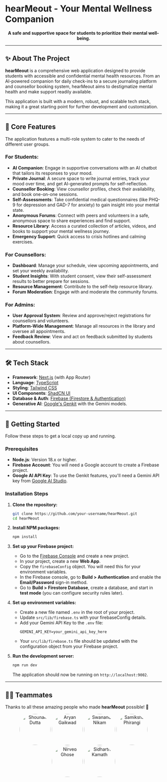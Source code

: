 # hearMeout - Your Mental Wellness Companion

<p align="center">
  <strong>A safe and supportive space for students to prioritize their mental well-being.</strong>
</p>

---

## ✨ About The Project

**hearMeout** is a comprehensive web application designed to provide students with accessible and confidential mental health resources. From an AI-powered companion for daily check-ins to a secure journaling platform and counsellor booking system, hearMeout aims to destigmatize mental health and make support readily available.

This application is built with a modern, robust, and scalable tech stack, making it a great starting point for further development and customization.

---

## 🚀 Core Features

The application features a multi-role system to cater to the needs of different user groups.

### For Students:
*   **AI Companion**: Engage in supportive conversations with an AI chatbot that tailors its responses to your mood.
*   **Private Journal**: A secure space to write journal entries, track your mood over time, and get AI-generated prompts for self-reflection.
*   **Counsellor Booking**: View counsellor profiles, check their availability, and book one-on-one sessions.
*   **Self-Assessments**: Take confidential medical questionnaires (like PHQ-9 for depression and GAD-7 for anxiety) to gain insight into your mental state.
*   **Anonymous Forums**: Connect with peers and volunteers in a safe, anonymous space to share experiences and find support.
*   **Resource Library**: Access a curated collection of articles, videos, and books to support your mental wellness journey.
*   **Emergency Support**: Quick access to crisis hotlines and calming exercises.

### For Counsellors:
*   **Dashboard**: Manage your schedule, view upcoming appointments, and set your weekly availability.
*   **Student Insights**: With student consent, view their self-assessment results to better prepare for sessions.
*   **Resource Management**: Contribute to the self-help resource library.
*   **Forum Moderation**: Engage with and moderate the community forums.

### For Admins:
*   **User Approval System**: Review and approve/reject registrations for counsellors and volunteers.
*   **Platform-Wide Management**: Manage all resources in the library and oversee all appointments.
*   **Feedback Review**: View and act on feedback submitted by students about counsellors.

---

## 🛠️ Tech Stack

*   **Framework**: [Next.js](https://nextjs.org/) (with App Router)
*   **Language**: [TypeScript](https://www.typescriptlang.org/)
*   **Styling**: [Tailwind CSS](https://tailwindcss.com/)
*   **UI Components**: [ShadCN UI](https://ui.shadcn.com/)
*   **Database & Auth**: [Firebase (Firestore & Authentication)](https://firebase.google.com/)
*   **Generative AI**: [Google's Genkit](https://firebase.google.com/docs/genkit) with the Gemini models.

---

## 🏁 Getting Started

Follow these steps to get a local copy up and running.

### Prerequisites

*   **Node.js**: Version 18.x or higher.
*   **Firebase Account**: You will need a Google account to create a Firebase project.
*   **Google AI API Key**: To use the Genkit features, you'll need a Gemini API key from [Google AI Studio](https://aistudio.google.com/app/apikey).

### Installation Steps

1.  **Clone the repository:**
    ```sh
    git clone https://github.com/your-username/hearMeout.git
    cd hearMeout
    ```

2.  **Install NPM packages:**
    ```sh
    npm install
    ```

3.  **Set up your Firebase project:**
    *   Go to the [Firebase Console](https://console.firebase.google.com/) and create a new project.
    *   In your project, create a new **Web App**.
    *   Copy the `firebaseConfig` object. You will need this for your environment variables.
    *   In the Firebase console, go to **Build > Authentication** and enable the **Email/Password** sign-in method.
    *   Go to **Build > Firestore Database**, create a database, and start in **test mode** (you can configure security rules later).

4.  **Set up environment variables:**
    *   Create a new file named `.env` in the root of your project.
    *   Update `src/lib/firebase.ts` with your firebaseConfig details.
    *   Add your Gemini API Key to the `.env` file:
        ```
        GEMINI_API_KEY=your_gemini_api_key_here
        ```
    *   Your `src/lib/firebase.ts` file should be updated with the configuration object from your Firebase project.

5.  **Run the development server:**
    ```sh
    npm run dev
    ```
    The application should now be running on `http://localhost:9002`.

---
## 👨‍💻 Teammates 

Thanks to all these amazing people who made **hearMeout** possible! 💙  

<p align="center">
  <a href="https://github.com/sudoDreamer"><img src="https://github.com/sudoDreamer.png?size=100" width="100" style="border-radius:50%;" alt="Shounak Dutta"/></a>
  <a href="https://github.com/AryannnG"><img src="https://github.com/AryannnG.png?size=100" width="100" style="border-radius:50%;" alt="Aryan Gaikwad"/></a>
  <a href="https://github.com/swanandi22"><img src="https://github.com/swanandi22.png?size=100" width="100" style="border-radius:50%;" alt="Swanandi Nikam"/></a>
  <a href="https://github.com/samikshaphirangi"><img src="https://github.com/samikshaphirangi.png?size=100" width="100" style="border-radius:50%;" alt="Samiksha Phirangi"/></a>
  <a href="https://github.com/NirvedGhose"><img src="https://github.com/NirvedGhose.png?size=100" width="100" style="border-radius:50%;" alt="Nirved Ghose"/></a>
  <a href="https://github.com/sidkm18"><img src="https://github.com/sidkm18.png?size=100" width="100" style="border-radius:50%;" alt="Sidharth Kamath"/></a>
</p>
